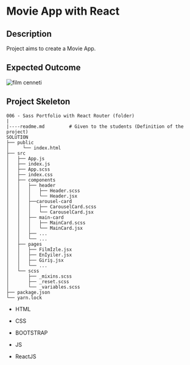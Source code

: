 

# Movie App with React

## Description

Project aims to create a Movie App.

## Expected Outcome

![film cenneti](https://user-images.githubusercontent.com/118731253/232813290-a2200a7b-8879-4690-b07f-421a6b8526d6.gif)


## Project Skeleton

```
006 - Sass Portfolio with React Router (folder)
|
|----readme.md         # Given to the students (Definition of the project)
SOLUTION
├── public
│     └── index.html
├── src
│   ├── App.js
│   ├── index.js
│   ├── App.scss
│   ├── index.css   
│   ├── components
│   │   ├── header
│   │   │   ├── Header.scss
│   │   │   └── Header.jsx
│   │   ├──carousel-card
│   │   │   ├── CarouselCard.scss
│   │   │   └── CarouselCard.jsx
│   │   ├── main-card
│   │   │   ├── MainCard.scss
│   │   │   └── MainCard.jsx
│   │   ├── ...
│   │   └── ...
│   ├── pages
│   │   ├── Filmİzle.jsx   
│   │   ├── Enİyiler.jsx
│   │   ├── Giriş.jsx
│   │   └── ...
│   └── scss
│       ├── _mixins.scss
│       ├── _reset.scss
│       └── _variables.scss
├── package.json
└── yarn.lock
```


- HTML

- CSS

- BOOTSTRAP

- JS

- ReactJS


